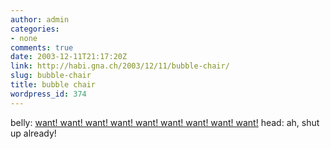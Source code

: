 ```yaml
---
author: admin
categories:
- none
comments: true
date: 2003-12-11T21:17:20Z
link: http://habi.gna.ch/2003/12/11/bubble-chair/
slug: bubble-chair
title: bubble chair
wordpress_id: 374
---
```


belly: [want! want! want! want! want! want! want! want! want!](http://www.ricardo.ch/cgi-bin/auk?cmd=viewlot;list=1;lng=de;lotid=308132620;1)
head: ah, shut up already!
